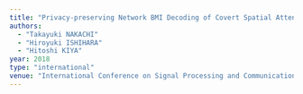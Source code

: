 ```yaml
---
title: "Privacy-preserving Network BMI Decoding of Covert Spatial Attention"
authors:
  - "Takayuki NAKACHI"
  - "Hiroyuki ISHIHARA"
  - "Hitoshi KIYA"
year: 2018
type: "international"
venue: "International Conference on Signal Processing and Communication Systems,  Cairns, Queensland, Australia, 2018-12-17."
---
```


